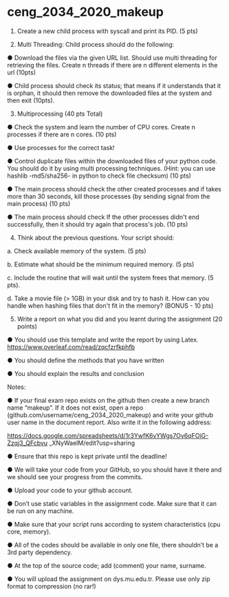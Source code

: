 # ceng_2034_2020_makeup

1) Create a new child process with syscall and print its PID. (5 pts)

2) Multi Threading: Child process should do the following: 

● Download the files via the given URL list. Should use multi threading for retrieving the files. Create n threads if there are n different elements in the url (10pts) 

● Child process should check its status; that means if it understands that it is orphan, it should then remove the downloaded files at the system and then exit (10pts).  
 
3) Multiprocessing (40 pts Total) 

● Check the system and learn the number of CPU cores. Create n processes if there are n cores. (10 pts) 

● Use processes for the correct task! 

● Control duplicate files within the downloaded files of your python code. You should do it by using multi processing techniques. 
(Hint: you can use hashlib -md5/sha256- in python to check file checksum) (10 pts)

● The main process should check the other created  processes and if takes more than 30 seconds, kill those processes (by sending signal from the main process) (10 pts) 

● The main process should check If the other processes didn't end successfully, then it should try again that process's job. (10 pts) 

4) Think about the previous questions. Your script should: 

a. Check available memory of the system. (5 pts)

b. Estimate what should be the minimum required memory. (5 pts) 

c. Include the routine that will wait until the system frees that memory. (5 pts).

d. Take a movie file (> 1GB) in your disk and try to hash it. How can you handle when hashing files that don't fit in the memory? (BONUS - 10 pts) 
 
5) Write a report on what you did and you learnt during the assignment (20 points)  

● You should use this template and write the report by using Latex. https://www.overleaf.com/read/zqcfzrfkphfb  

● You should define the methods that you have written

● You should explain the results and conclusion 
 
 
Notes: 

● If your final exam repo exists on the github then create a new branch name “makeup”. 
If it does not exist, open a repo (github.com/username/ceng_2034_2020_makeup) and write your github user name in the document report. Also write it in the 
following address:

https://docs.google.com/spreadsheets/d/1r3YwfK6vYWgs7Oy6qFOiG-Zzqj3_QFcbvu _XNyWaelM/edit?usp=sharing  

● Ensure that this repo is kept private until the deadline!  

● We will take your code from your GitHub, so you should have it there and we should see your progress from the commits. 

● Upload your code to your github account.

● Don’t use static variables in the assignment code. Make sure that it can be run on any machine. 

● Make sure that your script runs according to system characteristics (cpu core, memory). 

● All of the codes should be available in only one file, there shouldn’t be a 3rd party dependency.

● At the top of the source code; add (comment) your name, surname.

● You will upload the assignment on dys.mu.edu.tr. Please use only zip format to compression (no rar!) 
